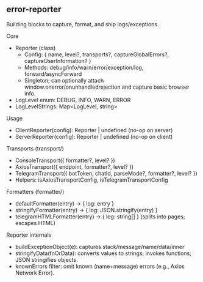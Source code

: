 ## error-reporter

Building blocks to capture, format, and ship logs/exceptions.

Core
- Reporter (class)
  - Config: { name, level?, transports?, captureGlobalErrors?, captureUserInformation? }
  - Methods: debug/info/warn/error/exception/log, forward/asyncForward
  - Singleton; can optionally attach window.onerror/onunhandledrejection and capture basic browser info.
- LogLevel enum: DEBUG, INFO, WARN, ERROR
- LogLevelStrings: Map<LogLevel, string>

Usage
- ClientReporter(config): Reporter | undefined (no-op on server)
- ServerReporter(config): Reporter | undefined (no-op on client)

Transports (transport/)
- ConsoleTransport({ formatter?, level? })
- AxiosTransport({ endpoint, formatter?, level? })
- TelegramTransport({ botToken, chatId, parseMode?, formatter?, level? })
- Helpers: isAxiosTransportConfig, isTelegramTransportConfig

Formatters (formatter/)
- defaultFormatter(entry) → { log: entry }
- stringifyFormatter(entry) → { log: JSON.stringify(entry) }
- telegramHTMLFormatter(entry) → { log: string[] } (splits into pages; escapes HTML)

Reporter internals
- buildExceptionObject(e): captures stack/message/name/data/inner
- stringifyData(fnOrData): converts values to strings; invokes functions; JSON stringifies objects.
- knownErrors filter: omit known (name+message) errors (e.g., Axios Network Error).
